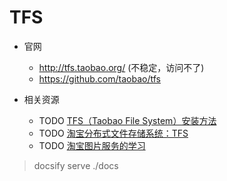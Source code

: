 # TFS 

- 官网
    - http://tfs.taobao.org/  (不稳定，访问不了)
    - https://github.com/taobao/tfs 

- 相关资源

    - TODO [TFS（Taobao File System）安装方法](https://elf8848.iteye.com/blog/1724423)
    - TODO [淘宝分布式文件存储系统：TFS](https://www.cnblogs.com/chenny7/p/5090027.html)
    - TODO [淘宝图片服务的学习](https://www.biaodianfu.com/taobao-tfs.html)

    


> docsify serve ./docs